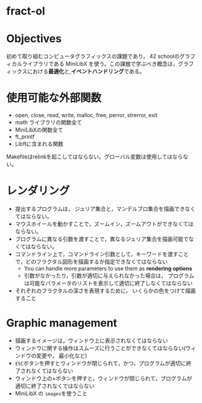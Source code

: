 # fract-ol

# Objectives
初めて取り組むコンピュータグラフィックスの課題であり， 42 schoolのグラフィカルライブラリである MiniLibX を使う。この課題で学ぶべき概念は，グラフィックスにおける**最適化**と,**イベントハンドリング**である。

# 使用可能な外部関数
- open, close, read, write, malloc, free, perror, strerror, exit
- math ライブラリの関数全て
- MiniLibXの関数全て
- ft_printf
- Libftに含まれる関数

Makefileはrelinkを起こしてはならない。グローバル変数は使用してはならない。

# レンダリング
- 提出するプログラムは， ジュリア集合と，マンデルブロ集合を描画できなくてはならない。
- マウスホイールを動かすことで，ズームイン，ズームアウトができなくてはならない。
- プログラムに異なる引数を渡すことで，異なるジュリア集合を描画可能でなくてはならない。
- コマンドライン上で，コマンドライン引数として，キーワードを渡すことで，どのフラクタル図形を描画するか指定できなくてはならない
  - You can handle more parameters to use them as **rendering options**
  - 引数がなかったり，引数が適切に与えられなかった場合は， プログラムは可能なパラメータのリストを表示して適切に終了しなくてはならない
- それぞれのフラクタルの深さを表現するために， いくらかの色をつけて描画すること

# Graphic management
- 描画するイメージは，ウィンドウ上に表示されなくてはならない
- ウィンドウに関する操作はスムーズに行うことができなくてはならない(ウィンドウの変更や， 最小化など)
- `ESC`ボタンを押すとウィンドウが閉じられて，かつ，プログラムが適切に終了されなくてはならない
- ウィンドウ上の×ボタンを押すと，ウィンドウが閉じられて，プログラムが適切に終了されなくではならない
- MiniLibX の `images`を使うこと
